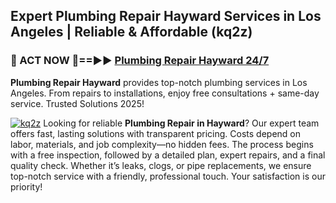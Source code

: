 ## Expert Plumbing Repair Hayward Services in Los Angeles | Reliable & Affordable (kq2z)  

<h3>🚿 ACT NOW 🌟==►► <a href="https://tinyurl.com/2ne6vx2x" rel="nofollow">Plumbing Repair Hayward 24/7</a></h3>

**Plumbing Repair Hayward** provides top-notch plumbing services in Los Angeles. From repairs to installations, enjoy free consultations + same-day service. Trusted Solutions 2025!

[![kq2z](https://i.imgur.com/4PFF4AK.jpeg)](https://tinyurl.com/2ne6vx2x)
Looking for reliable **Plumbing Repair in Hayward**? Our expert team offers fast, lasting solutions with transparent pricing. Costs depend on labor, materials, and job complexity—no hidden fees. The process begins with a free inspection, followed by a detailed plan, expert repairs, and a final quality check. Whether it’s leaks, clogs, or pipe replacements, we ensure top-notch service with a friendly, professional touch. Your satisfaction is our priority!